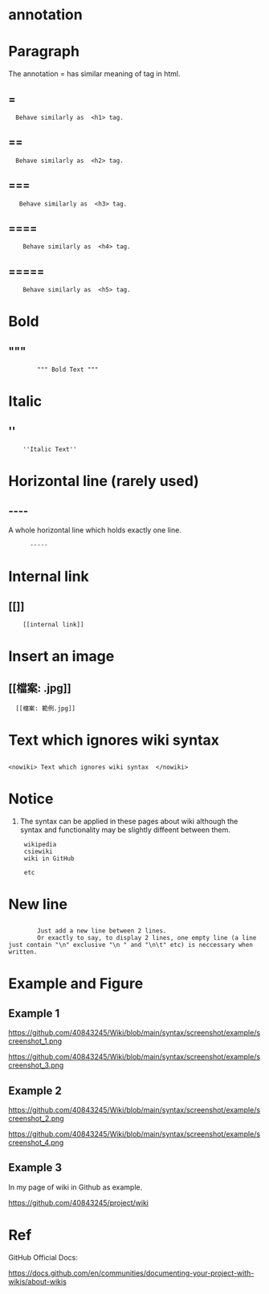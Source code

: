 # annotation

# Paragraph #
The annotation = has similar meaning of <h> tag in html.
## = ##
    
      Behave similarly as  <h1> tag.
  
## == ##
      
      Behave similarly as  <h2> tag.
## === ##

       Behave similarly as  <h3> tag.
## ==== ##
        
        Behave similarly as  <h4> tag.
## ===== ##
        
        Behave similarly as  <h5> tag.
  
# Bold #
## """ ## 
    
            """ Bold Text """
    
# Italic # 
## ''
    
        ''Italic Text''
    
# Horizontal line (rarely used)
## ----
A whole horizontal line which holds exactly one line.
    
          ----- 
    
# Internal link #
## [[]] 
    
        [[internal link]]
 
# Insert an image #
## [[檔案: .jpg]]
    
      [[檔案: 範例.jpg]]
    
# Text which ignores wiki syntax 
## <nowiki> </nowiki>
    
    <nowiki> Text which ignores wiki syntax  </nowiki>
    
# Notice
1. The syntax can be applied in these pages about wiki although the syntax and functionality may be slightly diffeent between them.
    
        wikipedia
        csiewiki
        wiki in GitHub
    
        etc
# New line
## 
            Just add a new line between 2 lines.
            Or exactly to say, to display 2 lines, one empty line (a line just contain "\n" exclusive "\n " and "\n\t" etc) is neccessary when written.
    
# Example and Figure

## Example 1
https://github.com/40843245/Wiki/blob/main/syntax/screenshot/example/screenshot_1.png
    
https://github.com/40843245/Wiki/blob/main/syntax/screenshot/example/screenshot_3.png

## Example 2
    
https://github.com/40843245/Wiki/blob/main/syntax/screenshot/example/screenshot_2.png
    
https://github.com/40843245/Wiki/blob/main/syntax/screenshot/example/screenshot_4.png
    
    
## Example 3
In my page of wiki in Github as example.
    
https://github.com/40843245/project/wiki

# Ref

GitHub Official Docs:
    
https://docs.github.com/en/communities/documenting-your-project-with-wikis/about-wikis

